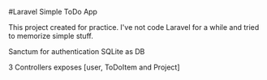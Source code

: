 #Laravel Simple ToDo App

This project created for practice. I've not code Laravel for a while and tried to memorize simple stuff.

Sanctum for authentication
SQLite as DB

3 Controllers exposes [user, ToDoItem and Project] 
